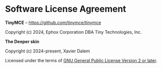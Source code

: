 # Software License Agreement

**TinyMCE** – [<https://github.com/tinymce/tinymce>](https://github.com/tinymce/tinymce)

Copyright (c) 2024, Ephox Corporation DBA Tiny Technologies, Inc.

**The Deeper skin**

Copyright (c) 2024-present, Xavier Dalem

Licensed under the terms of [GNU General Public License Version 2 or later](http://www.gnu.org/licenses/gpl.html).
